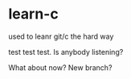 # learn-c
used to leanr git/c the hard way

test test test. Is anybody listening?


What about now? New branch?

